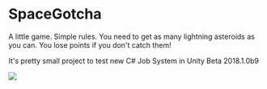 # SpaceGotcha
A little game. Simple rules. You need to get as many lightning asteroids as you can. You lose points if you don't catch them!

It's pretty small project to test new C# Job System in Unity Beta 2018.1.0b9


<img src = https://d3higte790sj35.cloudfront.net/images/bw/nx/d5e43b789d82c8fda7a9187e4cd1932a.png> </img>
